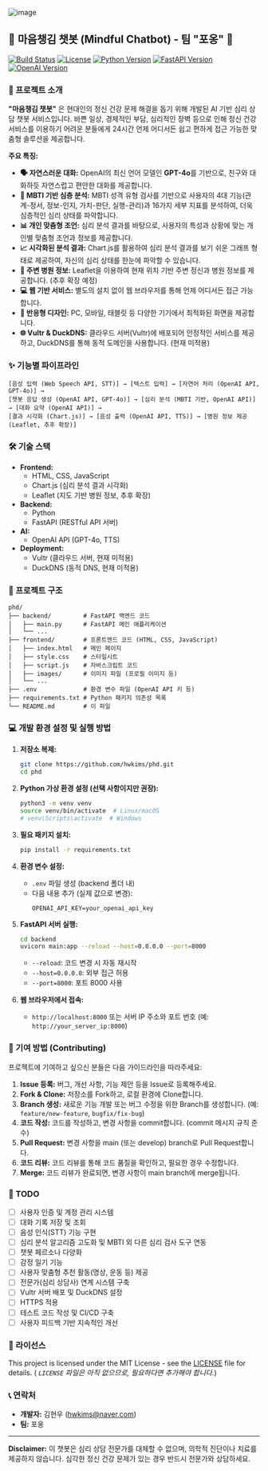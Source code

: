 ![image](https://github.com/user-attachments/assets/dbd711bf-b004-4c38-88ca-d6071473ff1c)


## 🧠 마음챙김 챗봇 (Mindful Chatbot) - 팀 "포옹" 🤗

[![Build Status](https://img.shields.io/badge/build-passing-brightgreen.svg)](https://github.com/hwkims/phd) <!-- 나중에 CI/CD 설정 후 실제 배지 URL로 변경 -->
[![License](https://img.shields.io/badge/license-MIT-blue.svg)](https://opensource.org/licenses/MIT) <!-- 라이선스에 맞게 변경 -->
[![Python Version](https://img.shields.io/badge/python-3.9%2B-blue.svg)](https://www.python.org/downloads/release/python-390/)
[![FastAPI Version](https://img.shields.io/badge/fastapi-0.109.0%2B-green.svg)](https://fastapi.tiangolo.com/)
[![OpenAI Version](https://img.shields.io/badge/openai-1.0.0%2B-orange.svg)](https://platform.openai.com/docs/guides/gpt)

### 🌟 프로젝트 소개

**"마음챙김 챗봇"** 은 현대인의 정신 건강 문제 해결을 돕기 위해 개발된 AI 기반 심리 상담 챗봇 서비스입니다.  바쁜 일상, 경제적인 부담, 심리적인 장벽 등으로 인해 정신 건강 서비스를 이용하기 어려운 분들에게 24시간 언제 어디서든 쉽고 편하게 접근 가능한 맞춤형 솔루션을 제공합니다.

**주요 특징:**

*   **🗣️ 자연스러운 대화:**  OpenAI의 최신 언어 모델인 **GPT-4o**를 기반으로, 친구와 대화하듯 자연스럽고 편안한 대화를 제공합니다.
*   **🧠 MBTI 기반 심층 분석:**  MBTI 성격 유형 검사를 기반으로 사용자의 4대 기능(관계-정서, 정보-인지, 가치-판단, 실행-관리)과 16가지 세부 지표를 분석하여, 더욱 심층적인 심리 상태를 파악합니다.
*   **📊 개인 맞춤형 조언:**  심리 분석 결과를 바탕으로, 사용자의 특성과 상황에 맞는 개인별 맞춤형 조언과 정보를 제공합니다.
*   **📈 시각화된 분석 결과:**  Chart.js를 활용하여 심리 분석 결과를 보기 쉬운 그래프 형태로 제공하여, 자신의 심리 상태를 한눈에 파악할 수 있습니다.
*   **🏥 주변 병원 정보:**  Leaflet을 이용하여 현재 위치 기반 주변 정신과 병원 정보를 제공합니다. (추후 확장 예정)
*   **💻 웹 기반 서비스:** 별도의 설치 없이 웹 브라우저를 통해 언제 어디서든 접근 가능합니다.
*   **📱 반응형 디자인:** PC, 모바일, 태블릿 등 다양한 기기에서 최적화된 화면을 제공합니다.
*   **🌐 Vultr & DuckDNS:** 클라우드 서버(Vultr)에 배포되어 안정적인 서비스를 제공하고, DuckDNS를 통해 동적 도메인을 사용합니다. (현재 미적용)

### ✨ 기능별 파이프라인

```
[음성 입력 (Web Speech API, STT)] → [텍스트 입력] → [자연어 처리 (OpenAI API, GPT-4o)] →
[챗봇 응답 생성 (OpenAI API, GPT-4o)] → [심리 분석 (MBTI 기반, OpenAI API)] → [대화 요약 (OpenAI API)] →
[결과 시각화 (Chart.js)] → [음성 출력 (OpenAI API, TTS)] → [병원 정보 제공 (Leaflet, 추후 확장)]
```
### 🛠️ 기술 스택

*   **Frontend:**
    *   HTML, CSS, JavaScript
    *   Chart.js (심리 분석 결과 시각화)
    *   Leaflet (지도 기반 병원 정보, 추후 확장)
*   **Backend:**
    *   Python
    *   FastAPI (RESTful API 서버)
*   **AI:**
    *   OpenAI API (GPT-4o, TTS)
*   **Deployment:**
    *    Vultr (클라우드 서버, 현재 미적용)
    *   DuckDNS (동적 DNS, 현재 미적용)

### 🚀 프로젝트 구조

```
phd/
├── backend/         # FastAPI 백엔드 코드
│   ├── main.py      # FastAPI 메인 애플리케이션
│   └── ...
├── frontend/        # 프론트엔드 코드 (HTML, CSS, JavaScript)
│   ├── index.html   # 메인 페이지
│   ├── style.css    # 스타일시트
│   ├── script.js    # 자바스크립트 코드
│   ├── images/      # 이미지 파일 (프로필 이미지 등)
│   └── ...
├── .env             # 환경 변수 파일 (OpenAI API 키 등)
├── requirements.txt # Python 패키지 의존성 목록
└── README.md        # 이 파일
```

### 💻 개발 환경 설정 및 실행 방법

1.  **저장소 복제:**
    ```bash
    git clone https://github.com/hwkims/phd.git
    cd phd
    ```

2.  **Python 가상 환경 설정 (선택 사항이지만 권장):**
    ```bash
    python3 -m venv venv
    source venv/bin/activate  # Linux/macOS
    # venv\Scripts\activate  # Windows
    ```

3.  **필요 패키지 설치:**
    ```bash
    pip install -r requirements.txt
    ```

4.  **환경 변수 설정:**
    *   `.env` 파일 생성 (backend 폴더 내)
    *   다음 내용 추가 (실제 값으로 변경):
        ```
        OPENAI_API_KEY=your_openai_api_key
        ```

5.  **FastAPI 서버 실행:**
    ```bash
    cd backend
    uvicorn main:app --reload --host=0.0.0.0 --port=8000
    ```
    *   `--reload`: 코드 변경 시 자동 재시작
    *   `--host=0.0.0.0`: 외부 접근 허용
    *    `--port=8000`: 포트 8000 사용

6.  **웹 브라우저에서 접속:**
    *   `http://localhost:8000` 또는 서버 IP 주소와 포트 번호 (예: `http://your_server_ip:8000`)

### 🤝 기여 방법 (Contributing)

프로젝트에 기여하고 싶으신 분들은 다음 가이드라인을 따라주세요:

1.  **Issue 등록:** 버그, 개선 사항, 기능 제안 등을 Issue로 등록해주세요.
2.  **Fork & Clone:** 저장소를 Fork하고, 로컬 환경에 Clone합니다.
3.  **Branch 생성:** 새로운 기능 개발 또는 버그 수정을 위한 Branch를 생성합니다. (예: `feature/new-feature`, `bugfix/fix-bug`)
4.  **코드 작성:** 코드를 작성하고, 변경 사항을 commit합니다. (commit 메시지 규칙 준수)
5.  **Pull Request:** 변경 사항을 main (또는 develop) branch로 Pull Request합니다.
6.  **코드 리뷰:** 코드 리뷰를 통해 코드 품질을 확인하고, 필요한 경우 수정합니다.
7.  **Merge:** 코드 리뷰가 완료되면, 변경 사항이 main branch에 merge됩니다.

### 📝 TODO

*   [ ] 사용자 인증 및 계정 관리 시스템
*   [ ] 대화 기록 저장 및 조회
*   [ ] 음성 인식(STT) 기능 구현
*   [ ] 심리 분석 알고리즘 고도화 및 MBTI 외 다른 심리 검사 도구 연동
*   [ ] 챗봇 페르소나 다양화
*   [ ] 감정 일기 기능
*   [ ] 사용자 맞춤형 추천 활동(명상, 운동 등) 제공
*   [ ] 전문가(심리 상담사) 연계 시스템 구축
*   [ ] Vultr 서버 배포 및 DuckDNS 설정
*   [ ] HTTPS 적용
*   [ ] 테스트 코드 작성 및 CI/CD 구축
*   [ ] 사용자 피드백 기반 지속적인 개선

### 📄 라이선스

This project is licensed under the MIT License - see the [LICENSE](LICENSE) file for details. ( *`LICENSE` 파일은 아직 없으므로, 필요하다면 추가해야 합니다.*)

### 📞 연락처

*   **개발자:** 김현우 (hwkims@naver.com)
*   **팀:** 포옹

---

**Disclaimer:** 이 챗봇은 심리 상담 전문가를 대체할 수 없으며, 의학적 진단이나 치료를 제공하지 않습니다.  심각한 정신 건강 문제가 있는 경우 반드시 전문가와 상담하세요.
